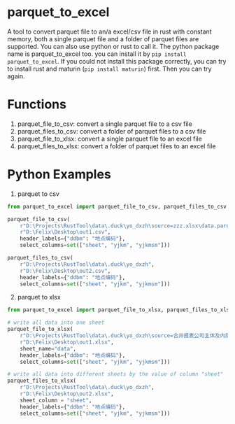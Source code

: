 # parquet_to_excel
A tool to convert parquet file to an/a excel/csv file in rust with constant memory, both a single parquet file and a folder of parquet files are supported.
You can also use python or rust to call it. The python package name is parquet_to_excel too. you can install it by `pip install parquet_to_excel`. If you could not install this package correctly, you can try to install rust and maturin (`pip install maturin`) first. Then you can try again.

# Functions
1. parquet_file_to_csv: convert a single parquet file to a csv file
2. parquet_files_to_csv: convert a folder of parquet files to a csv file
1. parquet_file_to_xlsx: convert a single parquet file to an excel file
2. parquet_files_to_xlsx: convert a folder of parquet files to an excel file

# Python Examples
1. parquet to csv
```python
from parquet_to_excel import parquet_file_to_csv, parquet_files_to_csv

parquet_file_to_csv(
    r"D:\Projects\RustTool\data\.duck\yo_dxzh\source=zzz.xlsx\data.parquet", 
    r"D:\Felix\Desktop\out1.csv", 
    header_labels={"ddbm": "地点编码"},
    select_columns=set(["sheet", "yjkm", "yjkmsm"]))

parquet_files_to_csv(
    r"D:\Projects\RustTool\data\.duck\yo_dxzh", 
    r"D:\Felix\Desktop\out2.csv", 
    header_labels={"ddbm": "地点编码"},
    select_columns=set(["sheet", "yjkm", "yjkmsm"]))
```

2. parquet to xlsx
```python
from parquet_to_excel import parquet_file_to_xlsx, parquet_files_to_xlsx

# write all data into one sheet
parquet_file_to_xlsx(
    r"D:\Projects\RustTool\data\.duck\yo_dxzh\source=合并报表公司主体及内部客商编码（管理责任人：刘露）.xlsx\data.parquet", 
    r"D:\Felix\Desktop\out1.xlsx", 
    sheet_name="data", 
    header_labels={"ddbm": "地点编码"},
    select_columns=set(["sheet", "yjkm", "yjkmsm"]))

# write all data into different sheets by the value of column "sheet"
parquet_files_to_xlsx(
    r"D:\Projects\RustTool\data\.duck\yo_dxzh", 
    r"D:\Felix\Desktop\out2.xlsx", 
    sheet_column = "sheet", 
    header_labels={"ddbm": "地点编码"},
    select_columns=set(["sheet", "yjkm", "yjkmsm"]))
```
